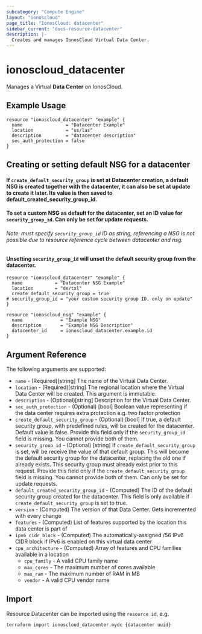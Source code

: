 ```yaml
---
subcategory: "Compute Engine"
layout: "ionoscloud"
page_title: "IonosCloud: datacenter"
sidebar_current: "docs-resource-datacenter"
description: |-
  Creates and manages IonosCloud Virtual Data Center.
---
```


# ionoscloud\_datacenter

Manages a Virtual **Data Center** on IonosCloud.

## Example Usage

```hcl
resource "ionoscloud_datacenter" "example" {
  name                = "Datacenter Example"
  location            = "us/las"
  description         = "datacenter description"
  sec_auth_protection = false
}
```

## Creating or setting default NSG for a datacenter
#### If `create_default_security_group` is set at Datacenter creation, a default NSG is created together with the datacenter, it can also be set at update to create it later. Its value is then saved to default_created_security_group_id.
#### To set a custom NSG as default for the datacenter, set an ID value for `security_group_id`. Can only be set for update requests.
###### Note: must specify `security_group_id` ID as string, referencing a NSG is not possible due to resource reference cycle between datacenter and nsg.
#### Unsetting `security_group_id` will unset the default security group from the datacenter.
```hcl
resource "ionoscloud_datacenter" "example" {
  name            = "Datacenter NSG Example"
  location        = "de/txl"
  create_default_security_group = true
# security_group_id = "your custom security group ID. only on update"
}

resource "ionoscloud_nsg" "example" {
  name              = "Example NSG"
  description       = "Example NSG Description"
  datacenter_id     = ionoscloud_datacenter.example.id
}
```

## Argument Reference

The following arguments are supported:

* `name` - (Required)[string] The name of the Virtual Data Center.
* `location` - (Required)[string] The regional location where the Virtual Data Center will be created. This argument is immutable.
* `description` - (Optional)[string] Description for the Virtual Data Center.
* `sec_auth_protection` - (Optional) [bool] Boolean value representing if the data center requires extra protection e.g. two factor protection
* `create_default_security_group` - (Optional) [bool] If true, a default security group, with predefined rules, will be created for the datacenter. Default value is false. Provide this field only if the `security_group_id` field is missing. You cannot provide both of them.
* `security_group_id` - (Optional) [string] If `create_default_security_group` is set, will be receive the value of that default group. This will become the default security group for the datacenter, replacing the old one if already exists. This security group must already exist prior to this request. Provide this field only if the `create_default_security_group` field is missing. You cannot provide both of them. Can only be set for update requests.
* `default_created_security_group_id` - (Computed) The ID of the default security group created for the datacenter. This field is only available if `create_default_security_group` is set to true.
* `version` - (Computed) The version of that Data Center. Gets incremented with every change
* `features` - (Computed) List of features supported by the location this data center is part of
* `ipv6_cidr_block` - (Computed) The automatically-assigned /56 IPv6 CIDR block if IPv6 is enabled on this virtual data center
* `cpu_architecture` - (Computed) Array of features and CPU families available in a location
  * `cpu_family` - A valid CPU family name
  * `max_cores` - The maximum number of cores available
  * `max_ram` - The maximum number of RAM in MB
  * `vendor` - A valid CPU vendor name

## Import

Resource Datacenter can be imported using the `resource id`, e.g.

```shell
terraform import ionoscloud_datacenter.mydc {datacenter uuid}
```
